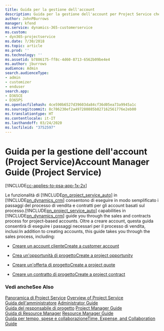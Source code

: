 ```yaml
---
title: Guida per la gestione dell'account
description: Guida per la gestione dell'account per Project Service che illustra i passaggi del processo di vendita e contratti per gli account basati sul progetto
author: JohnPBurrows
manager: kfend
ms.service: dynamics-365-customerservice
ms.custom:
- dyn365-projectservice
ms.date: 7/30/2018
ms.topic: article
ms.prod: ''
ms.technology: ''
ms.assetid: b7886175-ff8c-4d60-8713-6562b09be4e4
ms.author: jburrows
audience: Admin
search.audienceType:
- admin
- customizer
- enduser
search.app:
- D365CE
- D365PS
ms.openlocfilehash: 4ce590b6527d39603da84cf36d05ea73a9945a1c
ms.sourcegitcommit: 8c786230ef2a497280885b827162561776e2eb00
ms.translationtype: HT
ms.contentlocale: it-IT
ms.lasthandoff: 03/24/2020
ms.locfileid: "3752597"
---
```

# <a name="account-manager-guide-project-service"></a><span data-ttu-id="8e2b8-103">Guida per la gestione dell'account (Project Service)</span><span class="sxs-lookup"><span data-stu-id="8e2b8-103">Account Manager Guide (Project Service)</span></span>

[!INCLUDE[cc-applies-to-psa-app-1x-2x](../includes/cc-applies-to-psa-app-1x-2x.md)]

<span data-ttu-id="8e2b8-104">Le funzionalità di [!INCLUDE[pn_project_service_auto](../includes/pn-project-service-auto.md)] in [!INCLUDE[pn_dynamics_crm](../includes/pn-dynamics-crm.md)] consentono di eseguire in modo semplificato i passaggi del processo di vendita e contratti per gli account basati sul processo.</span><span class="sxs-lookup"><span data-stu-id="8e2b8-104">[!INCLUDE[pn_project_service_auto](../includes/pn-project-service-auto.md)] capabilities in [!INCLUDE[pn_dynamics_crm](../includes/pn-dynamics-crm.md)] guide you through the sales and contracts process for project-based accounts.</span></span> <span data-ttu-id="8e2b8-105">Oltre a creare account, questa guida consentirà di eseguire i passaggi necessari per il processo di vendita, inclusi:</span><span class="sxs-lookup"><span data-stu-id="8e2b8-105">In addition to creating accounts, this guide takes you through the sales process, including:</span></span>  
  
-   [<span data-ttu-id="8e2b8-106">Creare un account cliente</span><span class="sxs-lookup"><span data-stu-id="8e2b8-106">Create a customer account</span></span>](../project-service/create-customer-account.md)  
  
-   [<span data-ttu-id="8e2b8-107">Crea un'opportunità di progetto</span><span class="sxs-lookup"><span data-stu-id="8e2b8-107">Create a project opportunity</span></span>](../project-service/create-project-opportunity.md)  
  
-   [<span data-ttu-id="8e2b8-108">Creare un'offerta di progetto</span><span class="sxs-lookup"><span data-stu-id="8e2b8-108">Create a project quote</span></span>](../project-service/create-project-quote.md)  
  
-   [<span data-ttu-id="8e2b8-109">Creare un contratto di progetto</span><span class="sxs-lookup"><span data-stu-id="8e2b8-109">Create a project contract</span></span>](../project-service/create-project-contract.md)  
  
  
### <a name="see-also"></a><span data-ttu-id="8e2b8-110">Vedi anche</span><span class="sxs-lookup"><span data-stu-id="8e2b8-110">See Also</span></span>  
 <span data-ttu-id="8e2b8-111">[Panoramica di Project Service](../project-service/overview.md) </span><span class="sxs-lookup"><span data-stu-id="8e2b8-111">[Overview of Project Service](../project-service/overview.md) </span></span>  
 <span data-ttu-id="8e2b8-112">[Guida dell'amministratore](../project-service/admin-guide.md) </span><span class="sxs-lookup"><span data-stu-id="8e2b8-112">[Administrator Guide](../project-service/admin-guide.md) </span></span>  
 <span data-ttu-id="8e2b8-113">[Guida del responsabile di progetto](../project-service/project-manager-guide.md) </span><span class="sxs-lookup"><span data-stu-id="8e2b8-113">[Project Manager Guide](../project-service/project-manager-guide.md) </span></span>  
 <span data-ttu-id="8e2b8-114">[Guida di Resource Manager](../project-service/resource-manager-guide.md) </span><span class="sxs-lookup"><span data-stu-id="8e2b8-114">[Resource Manager Guide](../project-service/resource-manager-guide.md) </span></span>  
 [<span data-ttu-id="8e2b8-115">Guida per tempo, spese e collaborazione</span><span class="sxs-lookup"><span data-stu-id="8e2b8-115">Time, Expense, and Collaboration Guide</span></span>](../project-service/time-expense-collaboration-guide.md)
